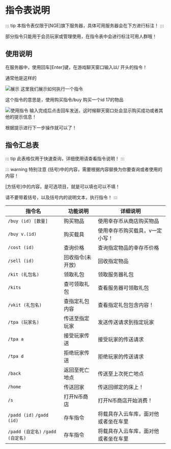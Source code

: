 # 指令表说明
::: tip
本指令表仅限于[NGE]旗下服务器，具体可用服务器会在下方进行标注！
:::


部分指令只能用于会员玩家或管理使用，在指令表中会进行标注可用人群哦！
## 使用说明

在服务器中，使用回车[Enter]键，在游戏聊天窗口输入以/ 开头的指令！

通常他是这样的

![展示](/imag/commandtishitu.png)
这里我们展示如何执行一个指令

这个指令的意思是，使用购买指令/buy 购买一个id 17的物品

![使用指令](/imag/coyanshizhiling1.png)
输入完成后点击回车发送，这时候聊天窗口处会显示购买成功或者其他的提示信息！

根据提示进行下一步操作就可以了！

## 指令汇总表
::: tip
此表格仅用于快速查询，详细使用请查看指令说明！
:::

::: warning 特别注意
(括号)中的内容，需要根据内容替换为你要查询或者使用的内容！

[方括号]中的内容，是可选项目，就是可以填也可以不填！

请不要带着括号，以及括号内的说明文本，执行指令！
:::


| 指令名          | 功能说明  | 详细说明       |
| ------------- | ----- | ---------- |
| `/buy (id) [数量]`    | 购买物品 | 使用幸存币从商店购买物品 |
| `/buy v.(id)`     | 购买载具 | 使用幸存币购买载具，v一定小写！|
| `/cost (id)`  | 查询价格 | 查询指定物品的幸存币价格|
| `/sell (id)`  | 回收指令(未开放) | 回收指定物品|
| `/kit (礼包名)`  | 领取礼包 | 领取服务器礼包|
| `/kits`  | 查可领取礼包 | 查看服务器可领取礼包|
| `/vkit (礼包名)`  | 查指定礼包内容 | 查看指定礼包包含内容！|
| `/tpa (玩家名)`  | 传送至指定玩家 | 发送传送请求到指定玩家|
| `/tpa a`  | 接受玩家传送 | 接受玩家的传送请求|
| `/tpa d`  | 拒绝玩家传送 | 拒绝玩家的传送请求|
| `/back`  | 返回至死亡地点 | 传送至上次死亡地点|
| `/home`  | 传送回家 | 传送回绑定的床上！|
| `/s`  | 打开N币商店 | 打开N币商店开始消费！|
| `/padd (id)` `/gadd (id)`  | 存车指令 | 将载具存入云车库，面对他或者坐在车里|
| `/padd (自定名)` `/gadd (自定名)`  | 存车指令 | 将载具存入云车库，面对他或者坐在车里|